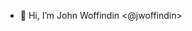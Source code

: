 - 👋 Hi, I’m John Woffindin <@jwoffindin>

<!---
jwoffindin/jwoffindin is a ✨ special ✨ repository because its `README.md` (this file) appears on your GitHub profile.
You can click the Preview link to take a look at your changes.
--->

